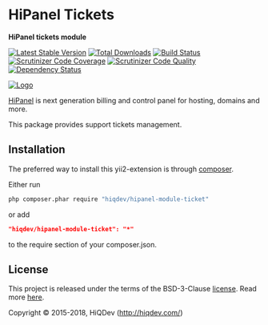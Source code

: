 # HiPanel Tickets

**HiPanel tickets module**

[![Latest Stable Version](https://poser.pugx.org/hiqdev/hipanel-module-ticket/v/stable)](https://packagist.org/packages/hiqdev/hipanel-module-ticket)
[![Total Downloads](https://poser.pugx.org/hiqdev/hipanel-module-ticket/downloads)](https://packagist.org/packages/hiqdev/hipanel-module-ticket)
[![Build Status](https://img.shields.io/travis/hiqdev/hipanel-module-ticket.svg)](https://travis-ci.org/hiqdev/hipanel-module-ticket)
[![Scrutinizer Code Coverage](https://img.shields.io/scrutinizer/coverage/g/hiqdev/hipanel-module-ticket.svg)](https://scrutinizer-ci.com/g/hiqdev/hipanel-module-ticket/)
[![Scrutinizer Code Quality](https://img.shields.io/scrutinizer/g/hiqdev/hipanel-module-ticket.svg)](https://scrutinizer-ci.com/g/hiqdev/hipanel-module-ticket/)
[![Dependency Status](https://www.versioneye.com/php/hiqdev:hipanel-module-ticket/dev-master/badge.svg)](https://www.versioneye.com/php/hiqdev:hipanel-module-ticket/dev-master)

[![Logo](https://raw.githubusercontent.com/hiqdev/hipanel-core/master/docs/logo.png)](https://hipanel.com/)

[HiPanel](http://hipanel.com) is next generation billing and control panel for hosting, domains and more.

This package provides support tickets management.

## Installation

The preferred way to install this yii2-extension is through [composer](http://getcomposer.org/download/).

Either run

```sh
php composer.phar require "hiqdev/hipanel-module-ticket"
```

or add

```json
"hiqdev/hipanel-module-ticket": "*"
```

to the require section of your composer.json.

## License

This project is released under the terms of the BSD-3-Clause [license](LICENSE).
Read more [here](http://choosealicense.com/licenses/bsd-3-clause).

Copyright © 2015-2018, HiQDev (http://hiqdev.com/)

